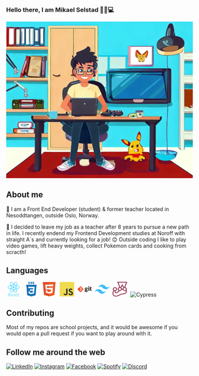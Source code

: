 ### Hello there, I am Mikael Selstad 👋😊💻


<img src="images/read-me.jpg">

## About me

🔭 I am a Front End Developer (student) & former teacher located in Nesoddtangen, outside Oslo, Norway.

🌱 I decided to leave my job as a teacher after 8 years to pursue a new path in life. I recently endend my Frontend Development studies at Noroff with straight A`s and currently looking for a job!
😊 Outside coding I like to play video games, lift heavy weights, collect Pokemon cards and cooking from scracth!

## Languages 

<div>
  <img src="https://github.com/devicons/devicon/blob/master/icons/react/react-original-wordmark.svg" title="React" alt="React" width="40" height="40"/>&nbsp;
  <img src="https://github.com/devicons/devicon/blob/master/icons/css3/css3-plain-wordmark.svg" title="CSS3" alt="CSS" width="40" height="40"/>&nbsp;
  <img src="https://github.com/devicons/devicon/blob/master/icons/html5/html5-original.svg" title="HTML5" alt="HTML" width="40" height="40"/>&nbsp;
  <img src="https://github.com/devicons/devicon/blob/master/icons/javascript/javascript-original.svg" title="JavaScript" alt="JavaScript" width="40" height="40"/>&nbsp;
  <img src="https://github.com/devicons/devicon/blob/master/icons/git/git-original-wordmark.svg" title="Git" alt="Git" width="40" height="40"/>&nbsp;
  <img src="https://github.com/devicons/devicon/blob/master/icons/tailwindcss/tailwindcss-plain.svg" title="Tailwind CSS" alt="Tailwind CSS" width="40" height="40"/>&nbsp;
  <img src="https://raw.githubusercontent.com/devicons/devicon/master/icons/jest/jest-plain.svg" title="Jest" alt="Jest" width="40" height="40"/>&nbsp;
  <img src="https://raw.githubusercontent.com/cypress-io/cypress/develop/assets/logo-dark.png" title="Cypress" alt="Cypress" width="40" height="40"/>
</div>



## Contributing
Most of my repos are school projects, and it would be awesome if you would open a pull request if you want to play around with it.


## Follow me around the web
<a href="https://www.linkedin.com/in/mikael-selstad-921251279/" target="_blank"><img src="https://img.shields.io/badge/LinkedIn-%230077B5.svg?&style=flat-square&logo=linkedin&logoColor=white" alt="LinkedIn"></a>
<a href="https://www.instagram.com/mikabjrk/" target="_blank"><img src="https://img.shields.io/badge/Instagram-%23E4405F.svg?&style=flat-square&logo=instagram&logoColor=white" alt="Instagram"></a>
<a href="https://www.facebook.com/mikael.selstad" target="_blank"><img src="https://img.shields.io/badge/Facebook-%231877F2.svg?&style=flat-square&logo=facebook&logoColor=white" alt="Facebook"></a>
<a href="https://open.spotify.com/user/selstad90" target="_blank"><img src="https://img.shields.io/badge/Spotify-%231ED760.svg?&style=flat-square&logo=spotify&logoColor=white" alt="Spotify"></a>
<a href="Mikael Selstad-Aug22 FT#7098" target="_blank"><img src="https://img.shields.io/badge/Discord-5865F2?style=for-the-badge&logo=discord&logoColor=white" alt="Discord"></a>
</div>

<!-- ### :fire: My Stats -->


